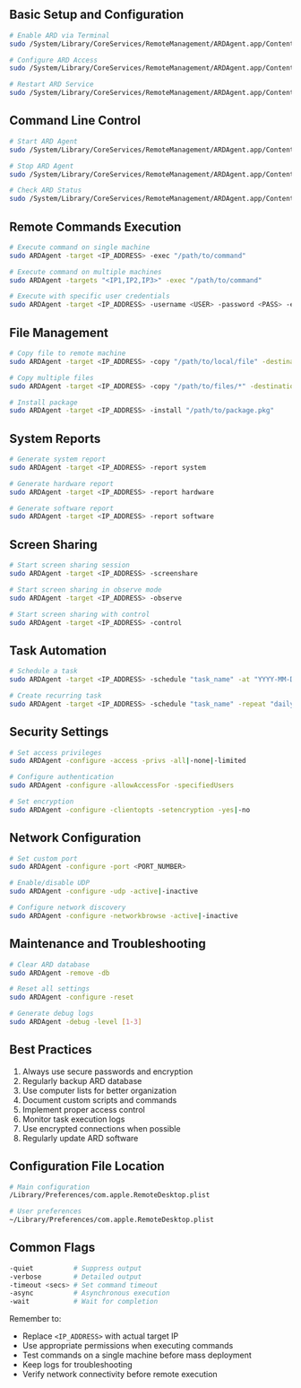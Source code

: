 
## Basic Setup and Configuration
```bash
# Enable ARD via Terminal
sudo /System/Library/CoreServices/RemoteManagement/ARDAgent.app/Contents/Resources/kickstart -activate

# Configure ARD Access
sudo /System/Library/CoreServices/RemoteManagement/ARDAgent.app/Contents/Resources/kickstart -configure -access -on -privs -all

# Restart ARD Service
sudo /System/Library/CoreServices/RemoteManagement/ARDAgent.app/Contents/Resources/kickstart -restart
```

## Command Line Control
```bash
# Start ARD Agent
sudo /System/Library/CoreServices/RemoteManagement/ARDAgent.app/Contents/Resources/ARDAgent

# Stop ARD Agent
sudo /System/Library/CoreServices/RemoteManagement/ARDAgent.app/Contents/Resources/ARDAgent -stop

# Check ARD Status
sudo /System/Library/CoreServices/RemoteManagement/ARDAgent.app/Contents/Resources/ARDAgent -status
```

## Remote Commands Execution
```bash
# Execute command on single machine
sudo ARDAgent -target <IP_ADDRESS> -exec "/path/to/command"

# Execute command on multiple machines
sudo ARDAgent -targets "<IP1,IP2,IP3>" -exec "/path/to/command"

# Execute with specific user credentials
sudo ARDAgent -target <IP_ADDRESS> -username <USER> -password <PASS> -exec "/path/to/command"
```

## File Management
```bash
# Copy file to remote machine
sudo ARDAgent -target <IP_ADDRESS> -copy "/path/to/local/file" -destination "/path/on/remote"

# Copy multiple files
sudo ARDAgent -target <IP_ADDRESS> -copy "/path/to/files/*" -destination "/path/on/remote"

# Install package
sudo ARDAgent -target <IP_ADDRESS> -install "/path/to/package.pkg"
```

## System Reports
```bash
# Generate system report
sudo ARDAgent -target <IP_ADDRESS> -report system

# Generate hardware report
sudo ARDAgent -target <IP_ADDRESS> -report hardware

# Generate software report
sudo ARDAgent -target <IP_ADDRESS> -report software
```

## Screen Sharing
```bash
# Start screen sharing session
sudo ARDAgent -target <IP_ADDRESS> -screenshare

# Start screen sharing in observe mode
sudo ARDAgent -target <IP_ADDRESS> -observe

# Start screen sharing with control
sudo ARDAgent -target <IP_ADDRESS> -control
```

## Task Automation
```bash
# Schedule a task
sudo ARDAgent -target <IP_ADDRESS> -schedule "task_name" -at "YYYY-MM-DD HH:MM" -exec "/path/to/command"

# Create recurring task
sudo ARDAgent -target <IP_ADDRESS> -schedule "task_name" -repeat "daily|weekly|monthly" -exec "/path/to/command"
```

## Security Settings
```bash
# Set access privileges
sudo ARDAgent -configure -access -privs -all|-none|-limited

# Configure authentication
sudo ARDAgent -configure -allowAccessFor -specifiedUsers

# Set encryption
sudo ARDAgent -configure -clientopts -setencryption -yes|-no
```

## Network Configuration
```bash
# Set custom port
sudo ARDAgent -configure -port <PORT_NUMBER>

# Enable/disable UDP
sudo ARDAgent -configure -udp -active|-inactive

# Configure network discovery
sudo ARDAgent -configure -networkbrowse -active|-inactive
```

## Maintenance and Troubleshooting
```bash
# Clear ARD database
sudo ARDAgent -remove -db

# Reset all settings
sudo ARDAgent -configure -reset

# Generate debug logs
sudo ARDAgent -debug -level [1-3]
```

## Best Practices
1. Always use secure passwords and encryption
2. Regularly backup ARD database
3. Use computer lists for better organization
4. Document custom scripts and commands
5. Implement proper access control
6. Monitor task execution logs
7. Use encrypted connections when possible
8. Regularly update ARD software

## Configuration File Location
```bash
# Main configuration
/Library/Preferences/com.apple.RemoteDesktop.plist

# User preferences
~/Library/Preferences/com.apple.RemoteDesktop.plist
```

## Common Flags
```bash
-quiet          # Suppress output
-verbose        # Detailed output
-timeout <secs> # Set command timeout
-async          # Asynchronous execution
-wait           # Wait for completion
```

Remember to:
- Replace `<IP_ADDRESS>` with actual target IP
- Use appropriate permissions when executing commands
- Test commands on a single machine before mass deployment
- Keep logs for troubleshooting
- Verify network connectivity before remote execution
